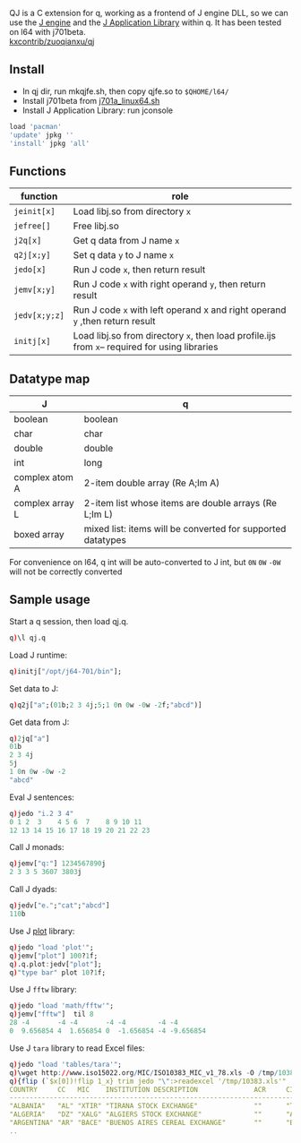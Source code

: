 QJ is a C extension for q, working as a frontend of J engine DLL, so we can use the [J engine](http://www.jsoftware.com/help/dictionary/vocabul.htm) and the [J Application Library](http://www.jsoftware.com/jwiki/JAL/j701) within q. It has been tested on l64 with j701beta.  
<i class="fa fa-github"></i> [kxcontrib/zuoqianxu/qj](https://github.com/kxcontrib/zuoqianxu/tree/master/qj) 

## Install

- In qj dir, run mkqjfe.sh, then copy qjfe.so to `$QHOME/l64/`
- Install j701beta from [j701a\_linux64.sh](http://www.jsoftware.com/download/j701a_linux64.sh)
- Install J Application Library: run jconsole
```j
load 'pacman'
'update' jpkg ''
'install' jpkg 'all'
```


## Functions

| function | role |
|----------|------|
| `jeinit[x]` | Load libj.so from directory `x` |
| `jefree[]` | Free libj.so |
| `j2q[x]` | Get q data from J name `x` |
| `q2j[x;y]` | Set q data `y` to J name `x` |
| `jedo[x]` | Run J code `x`, then return result |
| `jemv[x;y]` | Run J code `x` with right operand `y`, then return result |
| `jedv[x;y;z]` | Run J code `x` with left operand x and right operand `y` ,then return result |
| `initj[x]` | Load libj.so from directory `x`, then load profile.ijs from `x`– required for using libraries |


## Datatype map

| J | q |
|---|---|
| boolean | boolean |
| char | char |
| double | double |
| int | long |
| complex atom A | 2-item double array (Re A;Im A) |
| complex array L | 2-item list whose items are double arrays (Re L;Im L) |
| boxed array | mixed list:  items will be converted for supported datatypes |

<!-- original
- There are natural mappings of some J/q datatypes on l64: boolean, char, double, J int&lt;=&gt;q long
- J complex atom `A` will be converted to a 2-item double array (Re A;Im A). J complex array `L` will be converted to a 2-item list whose items are double arrays (Re L;Im L)
- Q mixed list maps to J boxed array, items will be converted for supported datatypes
-->
For convenience on l64, q int will be auto-converted to J int, but `0N` `0W` `-0W` will not be correctly converted
## Sample usage

Start a q session, then load qj.q.
```q
q)\l qj.q
```
Load J runtime:
```q
q)initj["/opt/j64-701/bin"];
```
Set data to J:
```q
q)q2j["a";(01b;2 3 4j;5;1 0n 0w -0w -2f;"abcd")]
```
Get data from J:
```q
q)2jq["a"]
01b
2 3 4j
5j
1 0n 0w -0w -2
"abcd"
```
Eval J sentences:
```q
q)jedo "i.2 3 4"
0 1 2  3    4 5 6  7    8 9 10 11
12 13 14 15 16 17 18 19 20 21 22 23
```
Call J monads:
```q
q)jemv["q:"] 1234567890j
2 3 3 5 3607 3803j
```
Call J dyads:
```q
q)jedv["e.";"cat";"abcd"]
110b
```
Use J [plot](http://www.jsoftware.com/jwiki/Plot) library:
```q
q)jedo "load 'plot'";
q)jemv["plot"] 100?1f;
q).q.plot:jedv["plot"];
q)"type bar" plot 10?1f;
```
Use J `fftw` library:
```q
q)jedo "load 'math/fftw'";
q)jemv["fftw"]  til 8
28 -4       -4 -4       -4 -4        -4 -4
0  9.656854 4  1.656854 0  -1.656854 -4 -9.656854
```
Use J `tara` library to read Excel files:
```q
q)jedo "load 'tables/tara'";
q)\wget http://www.iso15022.org/MIC/ISO10383_MIC_v1_78.xls -O /tmp/10383.xls
q){flip (`$x[0])!flip 1_x} trim jedo "\":>readexcel '/tmp/10383.xls'"
COUNTRY     CC   MIC    INSTITUTION DESCRIPTION              ACR     CITY    ..
-----------------------------------------------------------------------------..
"ALBANIA"   "AL" "XTIR" "TIRANA STOCK EXCHANGE"              ""      "TIRANA"..
"ALGERIA"   "DZ" "XALG" "ALGIERS STOCK EXCHANGE"             ""      "ALGIERS..
"ARGENTINA" "AR" "BACE" "BUENOS AIRES CEREAL EXCHANGE"       ""      "BUENOS ..
..
```

